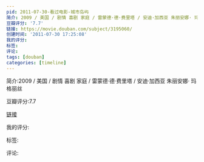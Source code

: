 ```yaml
---
pid: 2011-07-30-看过电影-城市岛屿
简介: 2009 / 美国 / 剧情 喜剧 家庭 / 雷蒙德·德·费里塔 / 安迪·加西亚 朱丽安娜· 玛格丽丝
豆瓣评分: '7.7'
链接: https://movie.douban.com/subject/3195060/
创建时间: '2011-07-30 17:25:08'
我的评分:
标签:
评论:
tags: [douban]
categories: [timeline]
---
```

简介:2009 / 美国 / 剧情 喜剧 家庭 / 雷蒙德·德·费里塔 / 安迪·加西亚 朱丽安娜· 玛格丽丝

豆瓣评分:7.7

[链接](https://movie.douban.com/subject/3195060/)

我的评分:

标签:

评论:

